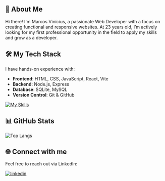 ## 🚀 About Me
Hi there! I'm Marcos Vinícius, a passionate Web Developer with a focus on creating functional and responsive websites. At 23 years old, I’m actively looking for my first professional opportunity in the field to apply my skills and grow as a developer.

## 🛠 My Tech Stack

I have hands-on experience with:

- **Frontend**: HTML, CSS, JavaScript, React, Vite
- **Backend**: Node.js, Express
- **Database**: SQLite, MySQL
- **Version Control**: Git & GitHub

[![My Skills](https://skillicons.dev/icons?i=html,css,js,react,vite,styledcomponents,nodejs,express,sqlite,mysql,github,git&perline=6)](https://skillicons.dev)



## 📊 GitHub Stats

![Top Langs](https://github-readme-stats.vercel.app/api/top-langs/?username=mviniciussb&layout=compact&theme=dark)

## 🌐 Connect with me
Feel free to reach out via LinkedIn:

[![linkedin](https://img.shields.io/badge/linkedin-0A66C2?style=for-the-badge&logo=linkedin&logoColor=white)](https://www.linkedin.com/in/mviniciussb/ )

